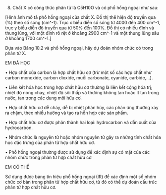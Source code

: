 8. Chất X có công thức phân tử là C5H10O và có phổ hồng ngoại như sau:

[Hình ảnh mô tả phổ hồng ngoại của chất X. Đồ thị thể hiện độ truyền qua (%) theo số sóng (cm^-1). Trục x biểu diễn số sóng từ 4000 đến 400 cm^-1, trục y biểu diễn độ truyền qua từ 50% đến 100%. Đồ thị có nhiều đỉnh và thung lũng, với một đỉnh rõ rệt ở khoảng 2900 cm^-1 và một thung lũng sâu ở khoảng 1700 cm^-1.]

Dựa vào Bảng 10.2 và phổ hồng ngoại, hãy dự đoán nhóm chức có trong phân tử X.

EM ĐÃ HỌC

• Hợp chất của carbon là hợp chất hữu cơ (trừ một số các hợp chất như carbon monoxide, carbon dioxide, muối carbonate, cyanide, carbide,...).

• Liên kết hóa học trong hợp chất hữu cơ thường là liên kết cộng hóa trị; nhiệt độ nóng chảy, nhiệt độ sôi thấp và thường không tan hoặc ít tan trong nước, tan trong các dung môi hữu cơ.

• Hợp chất hữu cơ dễ cháy, dễ bị nhiệt phân hủy, các phản ứng thường xảy ra chậm, theo nhiều hướng và tạo ra hỗn hợp các sản phẩm.

• Hợp chất hữu cơ được phân thành hai loại: hydrocarbon và dẫn xuất của hydrocarbon.

• Nhóm chức là nguyên tử hoặc nhóm nguyên tử gây ra những tính chất hóa học đặc trưng của phân tử hợp chất hữu cơ.

• Phổ hồng ngoại thường được sử dụng để xác định sự có mặt của các nhóm chức trong phân tử hợp chất hữu cơ.

EM CÓ THỂ

Sử dụng được bảng tin hiệu phổ hồng ngoại (IR) để xác định một số nhóm chức cơ bản trong phân tử hợp chất hữu cơ, từ đó có thể dự đoán cấu trúc phân tử hợp chất hữu cơ.